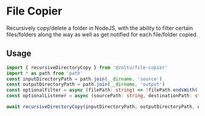 # File Copier
Recursively copy/delete a folder in NodeJS, with the ability to filter certain files/folders along the way as well as get notified for each file/folder copied.

## Usage
```typescript
import { recursiveDirectoryCopy } from '@zoltu/file-copier'
import * as path from 'path'
const inputDirectoryPath = path.join(__dirname, 'source')
const outputDirectoryPath = path.join(__dirname, 'output')
const optionalFilter = async (filePath: string) => !filePath.endsWith('.md')
const optionalListener = async (sourcePath: string, destinationPath: string) => console.log(`${sourcePath} copied to ${destinationPath}`)

await recursiveDirectoryCopy(inputDirectoryPath, outputDirectoryPath, optionalFilter, optionalListener)
```
